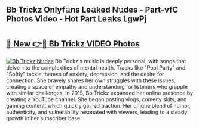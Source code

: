 ## Bb Trickz Onlyf𝚊ns Le𝚊ked N𝚞des - Part-vfC Photos Video - Hot Part Le𝚊ks LgwPj

# <h2><a href="http://ab41080.deff.icu/?id=Bb+Trickz">🔗 New 👉🔴 Bb Trickz VIDEO Photos</a></h2>

[![Bb Trickz N𝚞des](https://i.imgur.com/rIISA9y.gif)](http://ab41080.deff.icu/?id=Bb+Trickz)
Bb Trickz's music is deeply personal, with songs that delve into the complexities of mental health. Tracks like "Pool Party" and "Softly" tackle themes of anxiety, depression, and the desire for connection. She bravely shares her own struggles with these issues, creating a space of empathy and understanding for listeners who grapple with similar challenges. In 2015, Bb Trickz expanded her online presence by creating a YouTube channel. She began posting vlogs, comedy skits, and gaming content, which quickly gained traction. Her unique blend of humor, authenticity, and vulnerability resonated with viewers, leading to a steady growth in her subscriber base.
